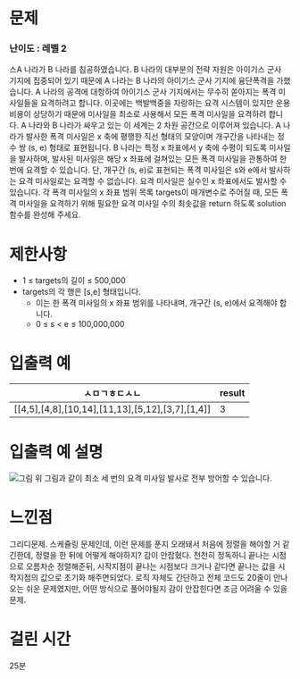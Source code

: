 # 문제

### 난이도 : 레벨 2

스A 나라가 B 나라를 침공하였습니다. B 나라의 대부분의 전략 자원은 아이기스 군사 기지에 집중되어 있기 때문에 A 나라는 B 나라의 아이기스 군사 기지에 융단폭격을 가했습니다.
A 나라의 공격에 대항하여 아이기스 군사 기지에서는 무수히 쏟아지는 폭격 미사일들을 요격하려고 합니다. 이곳에는 백발백중을 자랑하는 요격 시스템이 있지만 운용 비용이 상당하기 때문에 미사일을 최소로 사용해서 모든 폭격 미사일을 요격하려 합니다.
A 나라와 B 나라가 싸우고 있는 이 세계는 2 차원 공간으로 이루어져 있습니다. A 나라가 발사한 폭격 미사일은 x 축에 평행한 직선 형태의 모양이며 개구간을 나타내는 정수 쌍 (s, e) 형태로 표현됩니다. B 나라는 특정 x 좌표에서 y 축에 수평이 되도록 미사일을 발사하며, 발사된 미사일은 해당 x 좌표에 걸쳐있는 모든 폭격 미사일을 관통하여 한 번에 요격할 수 있습니다. 단, 개구간 (s, e)로 표현되는 폭격 미사일은 s와 e에서 발사하는 요격 미사일로는 요격할 수 없습니다. 요격 미사일은 실수인 x 좌표에서도 발사할 수 있습니다.
각 폭격 미사일의 x 좌표 범위 목록 targets이 매개변수로 주어질 때, 모든 폭격 미사일을 요격하기 위해 필요한 요격 미사일 수의 최솟값을 return 하도록 solution 함수를 완성해 주세요.

# 제한사항

- 1 ≤ targets의 길이 ≤ 500,000
- targets의 각 행은 [s,e] 형태입니다.
  - 이는 한 폭격 미사일의 x 좌표 범위를 나타내며, 개구간 (s, e)에서 요격해야 합니다.
  - 0 ≤ s < e ≤ 100,000,000

# 입출력 예

| ㅅㅁㄱㅎㄷㅅㄴ                                   | result |
| ------------------------------------------------ | ------ |
| [[4,5],[4,8],[10,14],[11,13],[5,12],[3,7],[1,4]] | 3      |

# 입출력 예 설명

![그림](https://grepp-programmers.s3.ap-northeast-2.amazonaws.com/files/production/9641b37b-9c9d-4eec-bd92-bec75acf2338/%EA%B7%B8%EB%A6%BC.png)
위 그림과 같이 최소 세 번의 요격 미사일 발사로 전부 방어할 수 있습니다.

# 느낀점

그리디문제. 스케쥴링 문제인데, 이런 문제를 푼지 오래돼서 처음에 정렬을 해야할 거 같긴한데, 정렬을 한 뒤에 어떻게 해야하지? 감이 안잡혔다. 천천히 정독하니 끝나는 시점으로 오름차순 정렬해준뒤, 시작지점이 끝나는 시점보다 크거나 같다면 끝나는 값을 시작지점의 값으로 초기화 해주면되었다. 로직 자체도 간단하고 전체 코드도 20줄이 안나오는 쉬운 문제였지만, 어떤 방식으로 풀어야될지 감이 안잡힌다면 조금 어려울 수 있을 문제.

# 걸린 시간

25분

